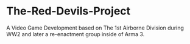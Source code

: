 # The-Red-Devils-Project

A Video Game Development based on The 1st Airborne Division during WW2 and later a re-enactment group inside of Arma 3.
